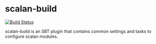 # scalan-build

[![Build Status](https://travis-ci.org/scalan/scalan-build.svg?branch=master)](https://travis-ci.org/scalan/scalan-build)

scalan-build is an SBT plugin that contains common settings and tasks to configure scalan modules.
